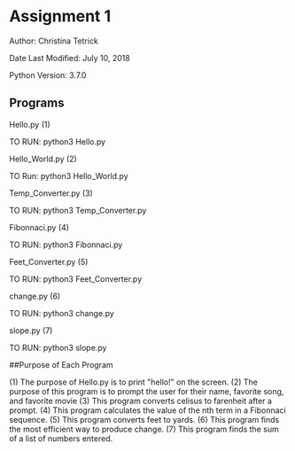 # Assignment 1

Author: Christina Tetrick

Date Last Modified: July 10, 2018

Python Version: 3.7.0

## Programs 

Hello.py (1)

TO RUN: python3 Hello.py

Hello_World.py (2)

TO Run: python3 Hello_World.py

Temp_Converter.py (3)

TO RUN: python3 Temp_Converter.py

Fibonnaci.py (4)

TO RUN: python3 Fibonnaci.py

Feet_Converter.py (5)

TO RUN: python3 Feet_Converter.py

change.py (6)

TO RUN: python3 change.py

slope.py (7)

TO RUN: python3 slope.py

##Purpose of Each Program

(1) The purpose of Hello.py is to print "hello!" on the screen.
(2) The purpose of this program is to prompt the user for their name, favorite song, and favorite movie
(3) This program converts celisus to farenheit after a prompt.
(4) This program calculates the value of the nth term in a Fibonnaci sequence.
(5) This program converts feet to yards.
(6) This program finds the most efficient way to produce change.
(7) This program finds the sum of a list of numbers entered.

